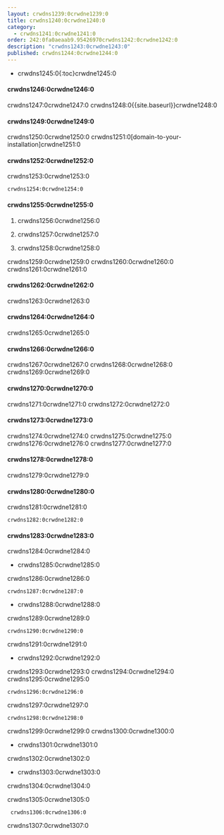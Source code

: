 ```yaml
---
layout: crwdns1239:0crwdne1239:0
title: crwdns1240:0crwdne1240:0
category:
  - crwdns1241:0crwdne1241:0
order: 242:0fa0aeaab9.95426970crwdns1242:0crwdne1242:0
description: "crwdns1243:0crwdne1243:0"
published: crwdns1244:0crwdne1244:0
---
```

- crwdns1245:0{:toc}crwdne1245:0

#### crwdns1246:0crwdne1246:0

crwdns1247:0crwdne1247:0 crwdns1248:0{{site.baseurl}}crwdne1248:0

#### crwdns1249:0crwdne1249:0

crwdns1250:0crwdne1250:0 crwdns1251:0[domain-to-your-installation]crwdne1251:0

#### crwdns1252:0crwdne1252:0

crwdns1253:0crwdne1253:0

    crwdns1254:0crwdne1254:0
    

#### crwdns1255:0crwdne1255:0

1. crwdns1256:0crwdne1256:0

2. crwdns1257:0crwdne1257:0

3. crwdns1258:0crwdne1258:0

crwdns1259:0crwdne1259:0 crwdns1260:0crwdne1260:0 crwdns1261:0crwdne1261:0

#### crwdns1262:0crwdne1262:0

crwdns1263:0crwdne1263:0

#### crwdns1264:0crwdne1264:0

crwdns1265:0crwdne1265:0

#### crwdns1266:0crwdne1266:0

crwdns1267:0crwdne1267:0 crwdns1268:0crwdne1268:0 crwdns1269:0crwdne1269:0

#### crwdns1270:0crwdne1270:0

crwdns1271:0crwdne1271:0 crwdns1272:0crwdne1272:0

#### crwdns1273:0crwdne1273:0

crwdns1274:0crwdne1274:0 crwdns1275:0crwdne1275:0 crwdns1276:0crwdne1276:0 crwdns1277:0crwdne1277:0

#### crwdns1278:0crwdne1278:0

crwdns1279:0crwdne1279:0

#### crwdns1280:0crwdne1280:0

crwdns1281:0crwdne1281:0

    crwdns1282:0crwdne1282:0
    

#### crwdns1283:0crwdne1283:0

crwdns1284:0crwdne1284:0

- crwdns1285:0crwdne1285:0

crwdns1286:0crwdne1286:0

    crwdns1287:0crwdne1287:0
    

- crwdns1288:0crwdne1288:0

crwdns1289:0crwdne1289:0

    crwdns1290:0crwdne1290:0
    

crwdns1291:0crwdne1291:0

- crwdns1292:0crwdne1292:0

crwdns1293:0crwdne1293:0 crwdns1294:0crwdne1294:0 crwdns1295:0crwdne1295:0

    crwdns1296:0crwdne1296:0
    

crwdns1297:0crwdne1297:0

    crwdns1298:0crwdne1298:0
    

crwdns1299:0crwdne1299:0 crwdns1300:0crwdne1300:0

- crwdns1301:0crwdne1301:0

crwdns1302:0crwdne1302:0

- crwdns1303:0crwdne1303:0

crwdns1304:0crwdne1304:0

crwdns1305:0crwdne1305:0

     crwdns1306:0crwdne1306:0
    

crwdns1307:0crwdne1307:0